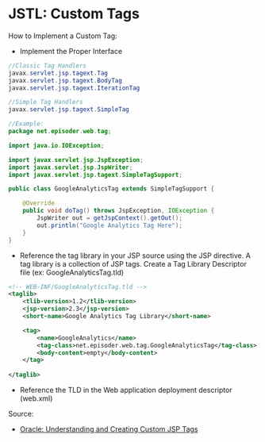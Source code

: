 # JSTL: Custom Tags

How to Implement a Custom Tag:
* Implement the Proper Interface
```java
//Classic Tag Handlers
javax.servlet.jsp.tagext.Tag
javax.servlet.jsp.tagext.BodyTag
javax.servlet.jsp.tagext.IterationTag

//Simple Tag Handlers
javax.servlet.jsp.tagext.SimpleTag

//Example:
package net.episoder.web.tag;

import java.io.IOException;

import javax.servlet.jsp.JspException;
import javax.servlet.jsp.JspWriter;
import javax.servlet.jsp.tagext.SimpleTagSupport;

public class GoogleAnalyticsTag extends SimpleTagSupport {

	@Override
	public void doTag() throws JspException, IOException {
		JspWriter out = getJspContext().getOut();
		out.println("Google Analytics Tag Here");
	}
}
```
* Reference the tag library in your JSP source using the JSP <taglib> directive. A tag library is a collection of JSP tags. Create a Tag Library Descriptor file (ex: GoogleAnalyticsTag.tld)
```xml
<!-- WEB-INF/GoogleAnalyticsTag.tld -->
<taglib>
	<tlib-version>1.2</tlib-version>
	<jsp-version>2.3</jsp-version>
	<short-name>Google Analytics Tag Library</short-name>

	<tag>
		<name>GoogleAnalytics</name>
		<tag-class>net.episoder.web.tag.GoogleAnalyticsTag</tag-class>
		<body-content>empty</body-content>
	</tag>
	
</taglib>
```
* Reference the TLD in the Web application deployment descriptor (web.xml)

Source:
* [Oracle: Understanding and Creating Custom JSP Tags](https://docs.oracle.com/cd/E11035_01/wls100/taglib/quickstart.html)

